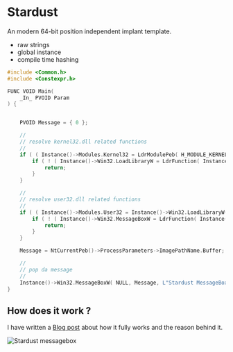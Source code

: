 # Stardust

An modern 64-bit position independent implant template.

- raw strings
- global instance
- compile time hashing

```c
#include <Common.h>
#include <Constexpr.h>

FUNC VOID Main(
    _In_ PVOID Param
) {


    PVOID Message = { 0 };

    //
    // resolve kernel32.dll related functions
    //
    if ( ( Instance()->Modules.Kernel32 = LdrModulePeb( H_MODULE_KERNEL32 ) ) ) {
        if ( ! ( Instance()->Win32.LoadLibraryW = LdrFunction( Instance()->Modules.Kernel32, HASH_STR( "LoadLibraryW" ) ) ) ) {
            return;
        }
    }

    //
    // resolve user32.dll related functions
    //
    if ( ( Instance()->Modules.User32 = Instance()->Win32.LoadLibraryW( L"User32" ) ) ) {
        if ( ! ( Instance()->Win32.MessageBoxW = LdrFunction( Instance()->Modules.User32, HASH_STR( "MessageBoxW" ) ) ) ) {
            return;
        }
    }

    Message = NtCurrentPeb()->ProcessParameters->ImagePathName.Buffer;

    //
    // pop da message
    //
    Instance()->Win32.MessageBoxW( NULL, Message, L"Stardust MessageBox", MB_OK );
}

```

## How does it work ?
I have written a [Blog post](https://5pider.net/blog/2024/01/27/modern-shellcode-implant-design/) about how it fully works and the reason behind it.

![Stardust messagebox](https://5pider.net/assets/images/MessagePop-4e72bc8a03044463b6afa71d8881646a.png)

